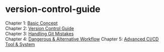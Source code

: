 # version-control-guide

Chapter 1: [Basic Concept](chapter-1.md)  
Chapter 2: [Version Control Guide](chapter-2.md)  
Chapter 3: [Handling Git Mistakes](chapter-3.md)  
Chapter 4: [Dangerous & Alternative Workflow](chapter-4.md)
Chapter 5: [Advanced CI/CD Tool & System](chapter-5.md)
